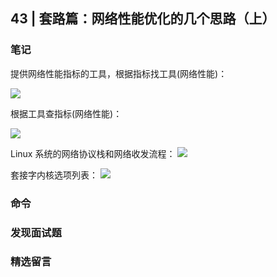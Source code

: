 ## 43 | 套路篇：网络性能优化的几个思路（上）


### 笔记

提供网络性能指标的工具，根据指标找工具(网络性能)：

![](https://static001.geekbang.org/resource/image/a1/3b/a1eb07e281e5795be83c11d7255c543b.png)

根据工具查指标(网络性能)：

![](https://static001.geekbang.org/resource/image/0d/a0/0d87b39b89a1b7f325fc5477c0182ea0.png)


Linux 系统的网络协议栈和网络收发流程：
![](https://static001.geekbang.org/resource/image/a1/3f/a118911721f9b67ce9c83de15666753f.png)

套接字内核选项列表：
![](https://static001.geekbang.org/resource/image/5f/f0/5f2d4957663dd8bf3410da8180ab18f0.png)

### 命令


### 发现面试题


### 精选留言
